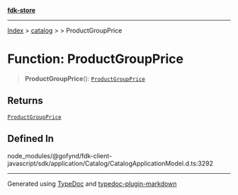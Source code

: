 [**fdk-store**](../../../README.md)
***

[Index](../../../API.md) > [catalog](../../README.md) > [<internal>](../README.md) > ProductGroupPrice

# Function: ProductGroupPrice

> **ProductGroupPrice**(): [`ProductGroupPrice`](../type-aliases/type-alias.ProductGroupPrice.md)

## Returns

[`ProductGroupPrice`](../type-aliases/type-alias.ProductGroupPrice.md)

## Defined In

node\_modules/@gofynd/fdk-client-javascript/sdk/application/Catalog/CatalogApplicationModel.d.ts:3292

***
Generated using [TypeDoc](https://typedoc.org/) and [typedoc-plugin-markdown](https://www.npmjs.com/package/typedoc-plugin-markdown)
